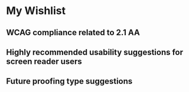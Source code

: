 # My Wishlist
## WCAG compliance related to 2.1 AA
## Highly recommended usability suggestions for screen reader users
## Future proofing type suggestions
